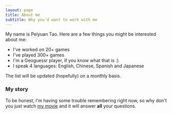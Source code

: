 ```yaml
---
layout: page
title: About me
subtitle: Why you'd want to work with me
---
```


My name is Peiyuan Tao. Here are a few things you might be interested about me:

- I've worked on 20+ games
- I've played 300+ games
- I'm a Geoguessr player, if you know what that is :)
- I speak 4 languages: English, Chinese, Spanish and Japanese

The list will be updated (hopefully) on a monthly basis.

### My story

To be honest, I'm having some trouble remembering right now, so why don't you just watch [my movie](https://en.wikipedia.org/wiki/The_Princess_Bride_%28film%29) and it will answer **all** your questions.
